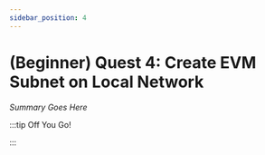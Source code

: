 ```yaml
---
sidebar_position: 4
---
```


# (Beginner) Quest 4: Create EVM Subnet on Local Network

_Summary Goes Here_

:::tip Off You Go!

<QuestButton text="Happy Questing" link='' />

:::

